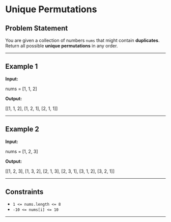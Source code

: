 # Unique Permutations

## Problem Statement
You are given a collection of numbers `nums` that might contain **duplicates**.  
Return all possible **unique permutations** in any order.

---

## Example 1
**Input:**

nums = [1, 1, 2]


**Output:**

[[1, 1, 2],
[1, 2, 1],
[2, 1, 1]]


---

## Example 2
**Input:**

nums = [1, 2, 3]


**Output:**

[[1, 2, 3],
[1, 3, 2],
[2, 1, 3],
[2, 3, 1],
[3, 1, 2],
[3, 2, 1]]


---

## Constraints
- `1 <= nums.length <= 8`  
- `-10 <= nums[i] <= 10`

---
